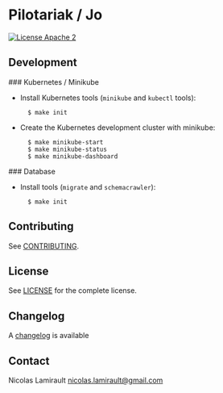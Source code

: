 # Pilotariak / Jo

[![License Apache 2][badge-license]](LICENSE)

## Development

### Kubernetes / Minikube

* Install Kubernetes tools (`minikube` and `kubectl` tools):

        $ make init

* Create the Kubernetes development cluster with minikube:

        $ make minikube-start
        $ make minikube-status
        $ make minikube-dashboard

### Database

* Install tools (`migrate` and `schemacrawler`):

        $ make init


## Contributing

See [CONTRIBUTING](CONTRIBUTING.md).


## License

See [LICENSE](LICENSE) for the complete license.


## Changelog

A [changelog](ChangeLog.md) is available


## Contact

Nicolas Lamirault <nicolas.lamirault@gmail.com>

[badge-license]: https://img.shields.io/badge/license-Apache2-green.svg?style=flat
